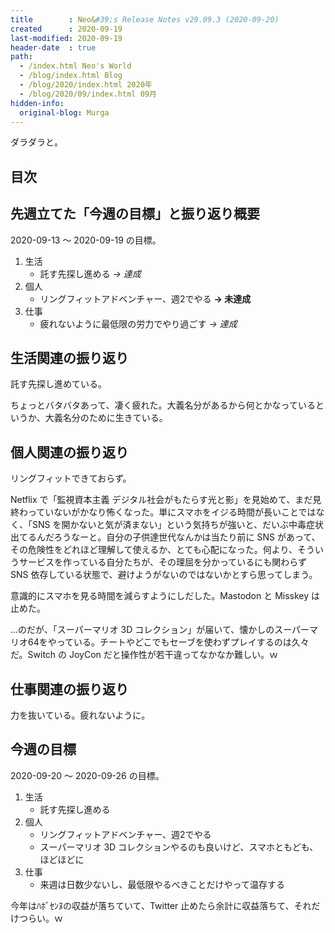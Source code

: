 ```yaml
---
title        : Neo&#39;s Release Notes v29.09.3 (2020-09-20)
created      : 2020-09-19
last-modified: 2020-09-19
header-date  : true
path:
  - /index.html Neo's World
  - /blog/index.html Blog
  - /blog/2020/index.html 2020年
  - /blog/2020/09/index.html 09月
hidden-info:
  original-blog: Murga
---
```


ダラダラと。

## 目次

## 先週立てた「今週の目標」と振り返り概要

2020-09-13 ～ 2020-09-19 の目標。

1. 生活
    - 託す先探し進める *→ 達成*
2. 個人
    - リングフィットアドベンチャー、週2でやる **→ 未達成**
3. 仕事
    - 疲れないように最低限の労力でやり過ごす *→ 達成*

## 生活関連の振り返り

託す先探し進めている。

ちょっとバタバタあって、凄く疲れた。大義名分があるから何とかなっているというか、大義名分のために生きている。

## 個人関連の振り返り

リングフィットできておらず。

Netflix で「監視資本主義 デジタル社会がもたらす光と影」を見始めて、まだ見終わっていないがかなり怖くなった。単にスマホをイジる時間が長いことではなく、「SNS を開かないと気が済まない」という気持ちが強いと、だいぶ中毒症状出てるんだろうなーと。自分の子供達世代なんかは当たり前に SNS があって、その危険性をどれほど理解して使えるか、とても心配になった。何より、そういうサービスを作っている自分たちが、その理屈を分かっているにも関わらず SNS 依存している状態で、避けようがないのではないかとすら思ってしまう。

意識的にスマホを見る時間を減らすようにしだした。Mastodon と Misskey は止めた。

…のだが、「スーパーマリオ 3D コレクション」が届いて、懐かしのスーパーマリオ64をやっている。チートやどこでもセーブを使わずプレイするのは久々だ。Switch の JoyCon だと操作性が若干違ってなかなか難しい。ｗ

## 仕事関連の振り返り

力を抜いている。疲れないように。

## 今週の目標

2020-09-20 ～ 2020-09-26 の目標。

1. 生活
    - 託す先探し進める
2. 個人
    - リングフィットアドベンチャー、週2でやる
    - スーパーマリオ 3D コレクションやるのも良いけど、スマホともども、ほどほどに
3. 仕事
    - 来週は日数少ないし、最低限やるべきことだけやって温存する

今年はﾊﾎﾞｾﾝﾇの収益が落ちていて、Twitter 止めたら余計に収益落ちて、それだけつらい。ｗ
